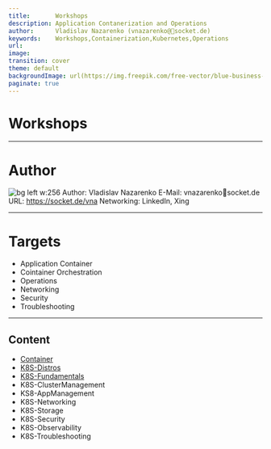 ```yaml
---
title:       Workshops
description: Application Contanerization and Operations
author:      Vladislav Nazarenko (vnazarenko@📯socket.de)
keywords:    Workshops,Containerization,Kubernetes,Operations
url:         
image:
transition: cover
theme: default
backgroundImage: url(https://img.freepik.com/free-vector/blue-business-background-with-blocks_53876-100595.jpg?t=st=1738319283~exp=1738322883~hmac=ea0d8388150b0889b75b8f3ac5a6fd4409759ba73c485aff98af7a90e025ed5c&w=2000)
paginate: true
---
```


# Workshops


---
# Author

![bg left w:256 ](https://www.xing.com/image/0_e_2_8e340a718_11349211_5/vladislav-nazarenko-foto.1024x1024.jpg)
Author: Vladislav Nazarenko
E-Mail: vnazarenko📯socket.de 
URL:    https://socket.de/vna
Networking: LinkedIn, Xing

---
# Targets
- Application Container
- Cointainer Orchestration
- Operations
- Networking
- Security
- Troubleshooting

---

## Content
- [Container](container.html)
- [K8S-Distros](k8s-distros.html)
- [K8S-Fundamentals](k8s-fundamentals.html)
- K8S-ClusterManagement
- KS8-AppManagement
- K8S-Networking
- K8S-Storage
- K8S-Security
- K8S-Observability
- K8S-Troubleshooting
